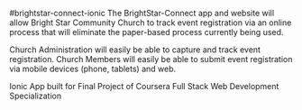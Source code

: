 #brightstar-connect-ionic
The BrightStar-Connect app and website will allow Bright Star Community Church to track event registration via an online process that will eliminate the paper-based process currently being used. 
 
Church Administration will easily be able to capture and track event registration. Church Members will easily be able to submit event registration via mobile devices (phone, tablets) and web.

Ionic App built for Final Project of Coursera Full Stack Web Development Specialization